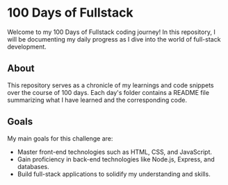 # 100 Days of Fullstack

Welcome to my 100 Days of Fullstack coding journey! In this repository, I will be documenting my daily progress as I dive into the world of full-stack development. 

## About

This repository serves as a chronicle of my learnings and code snippets over the course of 100 days. Each day's folder contains a README file summarizing what I have learned and the corresponding code.

## Goals

My main goals for this challenge are:

- Master front-end technologies such as HTML, CSS, and JavaScript.
- Gain proficiency in back-end technologies like Node.js, Express, and databases.
- Build full-stack applications to solidify my understanding and skills.